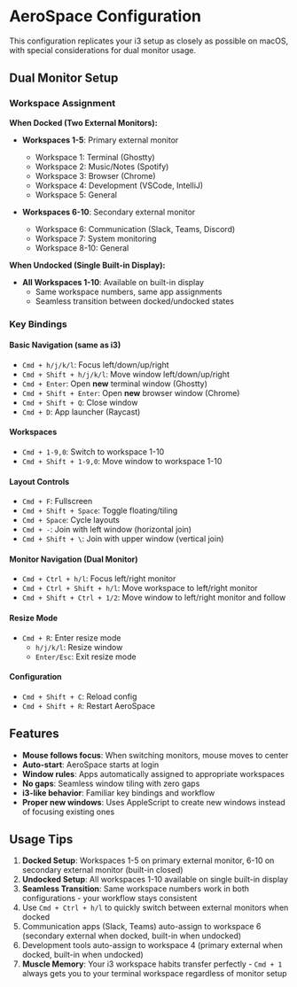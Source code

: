 # AeroSpace Configuration

This configuration replicates your i3 setup as closely as possible on macOS, with special considerations for dual monitor usage.

## Dual Monitor Setup

### Workspace Assignment
**When Docked (Two External Monitors):**
- **Workspaces 1-5**: Primary external monitor
  - Workspace 1: Terminal (Ghostty)
  - Workspace 2: Music/Notes (Spotify)
  - Workspace 3: Browser (Chrome)
  - Workspace 4: Development (VSCode, IntelliJ)
  - Workspace 5: General

- **Workspaces 6-10**: Secondary external monitor
  - Workspace 6: Communication (Slack, Teams, Discord)
  - Workspace 7: System monitoring
  - Workspace 8-10: General

**When Undocked (Single Built-in Display):**
- **All Workspaces 1-10**: Available on built-in display
  - Same workspace numbers, same app assignments
  - Seamless transition between docked/undocked states

### Key Bindings

#### Basic Navigation (same as i3)
- `Cmd + h/j/k/l`: Focus left/down/up/right
- `Cmd + Shift + h/j/k/l`: Move window left/down/up/right
- `Cmd + Enter`: Open **new** terminal window (Ghostty)
- `Cmd + Shift + Enter`: Open **new** browser window (Chrome)
- `Cmd + Shift + Q`: Close window
- `Cmd + D`: App launcher (Raycast)

#### Workspaces
- `Cmd + 1-9,0`: Switch to workspace 1-10
- `Cmd + Shift + 1-9,0`: Move window to workspace 1-10

#### Layout Controls
- `Cmd + F`: Fullscreen
- `Cmd + Shift + Space`: Toggle floating/tiling
- `Cmd + Space`: Cycle layouts
- `Cmd + -`: Join with left window (horizontal join)
- `Cmd + Shift + \`: Join with upper window (vertical join)

#### Monitor Navigation (Dual Monitor)
- `Cmd + Ctrl + h/l`: Focus left/right monitor
- `Cmd + Ctrl + Shift + h/l`: Move workspace to left/right monitor
- `Cmd + Shift + Ctrl + 1/2`: Move window to left/right monitor and follow

#### Resize Mode
- `Cmd + R`: Enter resize mode
  - `h/j/k/l`: Resize window
  - `Enter/Esc`: Exit resize mode

#### Configuration
- `Cmd + Shift + C`: Reload config
- `Cmd + Shift + R`: Restart AeroSpace

## Features

- **Mouse follows focus**: When switching monitors, mouse moves to center
- **Auto-start**: AeroSpace starts at login
- **Window rules**: Apps automatically assigned to appropriate workspaces
- **No gaps**: Seamless window tiling with zero gaps
- **i3-like behavior**: Familiar key bindings and workflow
- **Proper new windows**: Uses AppleScript to create new windows instead of focusing existing ones

## Usage Tips

1. **Docked Setup**: Workspaces 1-5 on primary external monitor, 6-10 on secondary external monitor (built-in closed)
2. **Undocked Setup**: All workspaces 1-10 available on single built-in display
3. **Seamless Transition**: Same workspace numbers work in both configurations - your workflow stays consistent
4. Use `Cmd + Ctrl + h/l` to quickly switch between external monitors when docked
5. Communication apps (Slack, Teams) auto-assign to workspace 6 (secondary external when docked, built-in when undocked)
6. Development tools auto-assign to workspace 4 (primary external when docked, built-in when undocked)
7. **Muscle Memory**: Your i3 workspace habits transfer perfectly - `Cmd + 1` always gets you to your terminal workspace regardless of monitor setup 